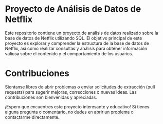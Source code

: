 # Proyecto de Análisis de Datos de Netflix
Este repositorio contiene un proyecto de análisis de datos realizado sobre la base de datos de Netflix utilizando SQL. El objetivo principal de este proyecto es explorar y comprender la estructura de la base de datos de Netflix, así como realizar consultas y análisis para obtener información valiosa sobre el contenido y el comportamiento de los usuarios.

# Contribuciones
Sientanse libres de abrir problemas o enviar solicitudes de extracción (pull requests) para sugerir mejoras, correcciones o nuevas ideas. Las contribuciones son bienvenidas y apreciadas.

¡Espero que encuentres este proyecto interesante y educativo! Si tienes alguna pregunta o comentario, no dudes en abrir un problema o contactarme directamente.
